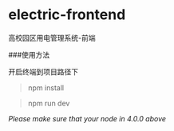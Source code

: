 # electric-frontend

高校园区用电管理系统-前端

###使用方法

开启终端到项目路径下

> npm install

> npm run dev

*Please make sure that your node in 4.0.0 above*
